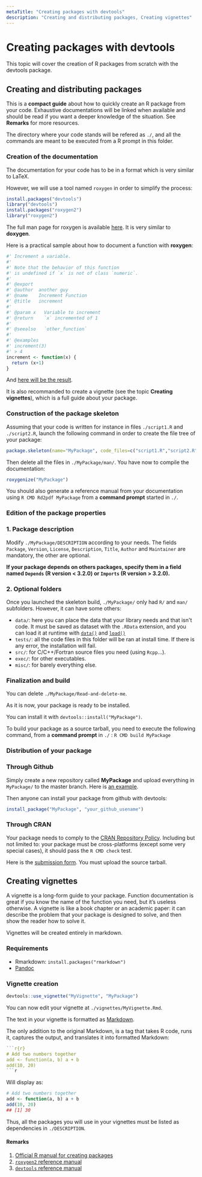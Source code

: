 ```yaml
---
metaTitle: "Creating packages with devtools"
description: "Creating and distributing packages, Creating vignettes"
---
```


# Creating packages with devtools


This topic will cover the creation of R packages from scratch with the devtools package.



## Creating and distributing packages


This is a **compact guide** about how to quickly create an R package from your code. Exhaustive documentations will be linked when available and should be read if you want a deeper knowledge of the situation. See **Remarks** for more resources.

The directory where your code stands will be refered as `./`, and all the commands are meant to be executed from a R prompt in this folder.

### Creation of the documentation

The documentation for your code has to be in a format which is very similar to LaTeX.

However, we will use a tool named `roxygen` in order to simplify the process:

```r
install.packages("devtools")
library("devtools")
install.packages("roxygen2")
library("roxygen2")

```

The full man page for roxygen is available [here](https://docs.google.com/viewer?docex=1&url=http://roxygen.org/roxygen2-manual.pdf). It is very similar to **doxygen**.

Here is a practical sample about how to document a function with **roxygen**:

```r
#' Increment a variable.
#'
#' Note that the behavior of this function
#' is undefined if `x` is not of class `numeric`.
#'
#' @export
#' @author  another guy
#' @name    Increment Function
#' @title   increment
#'
#' @param x   Variable to increment
#' @return    `x` incremented of 1
#'
#' @seealso   `other_function`
#'
#' @examples
#' increment(3)
#' > 4
increment <- function(x) {
  return (x+1)
}

```

And [here will be the result](https://i.stack.imgur.com/qTbT4.png).

It is also recommanded to create a vignette (see the topic **Creating vignettes**), which is a full guide about your package.

### Construction of the package skeleton

Assuming that your code is written for instance in files `./script1.R` and `./script2.R`, launch the following command in order to create the file tree of your package:

```r
package.skeleton(name="MyPackage", code_files=c("script1.R","script2.R"))

```

Then delete all the files in `./MyPackage/man/`.
You have now to compile the documentation:

```r
roxygenize("MyPackage")

```

You should also generate a reference manual from your documentation using `R CMD Rd2pdf MyPackage` from a **command prompt** started in `./`.

### Edition of the package properties

### 1. Package description

Modify `./MyPackage/DESCRIPTION` according to your needs. The fields `Package`, `Version`, `License`, `Description`, `Title`, `Author` and `Maintainer` are mandatory, the other are optional.

**If your package depends on others packages, specify them in a field named `Depends` (R version < 3.2.0) or `Imports` (R version > 3.2.0).**

### 2. Optional folders

Once you launched the skeleton build, `./MyPackage/` only had `R/` and `man/` subfolders. However, it can have some others:

- `data/`: here you can place the data that your library needs and that isn't code. It must be saved as dataset with the `.RData` extension, and you can load it at runtime with [`data()`](https://www.rdocumentation.org/packages/utils/versions/3.4.1/topics/data) and [`load()`](https://www.rdocumentation.org/packages/base/versions/3.4.1/topics/load)
- `tests/`: all the code files in this folder will be ran at install time. If there is any error, the installation will fail.
- `src/`: for C/C++/Fortran source files you need (using `Rcpp`...).
- `exec/`: for other executables.
- `misc/`: for barely everything else.

### Finalization and build

You can delete `./MyPackage/Read-and-delete-me`.

As it is now, your package is ready to be installed.

You can install it with `devtools::install("MyPackage")`.

To build your package as a source tarball, you need to execute the following command, from a **command prompt** in `./` : `R CMD build MyPackage`

### Distribution of your package

### Through Github

Simply create a new repository called **MyPackage** and upload everything in `MyPackage/` to the master branch. Here is [an example](https://github.com/klutometis/roxygen).

Then anyone can install your package from github with devtools:

```r
install_package("MyPackage", "your_github_usename")

```

### Through CRAN

Your package needs to comply to the [CRAN Repository Policy](https://www.rdocumentation.org/packages/base/versions/3.4.1/topics/load). Including but not limited to: your package must be cross-platforms (except some very special cases), it should pass the `R CMD check` test.

Here is the [submission form](https://cran.r-project.org/submit.html). You must upload the source tarball.



## Creating vignettes


> 
<p>A vignette is a long-form guide to your package. Function
documentation is great if you know the name of the function you need,
but it’s useless otherwise. A vignette is like a book chapter or an
academic paper: it can describe the problem that your package is
designed to solve, and then show the reader how to solve it.</p>


Vignettes will be created entirely in markdown.

### Requirements

- Rmarkdown: `install.packages("rmarkdown")`
- [Pandoc](https://github.com/jgm/pandoc/releases/tag/1.19.2.1)

### Vignette creation

```r
devtools::use_vignette("MyVignette", "MyPackage")

```

You can now edit your vignette at `./vignettes/MyVignette.Rmd`.

The text in your vignette is formatted as [Markdown](https://daringfireball.net/projects/markdown/syntax).

The only addition to the original Markdown, is a tag that takes R code, runs it, captures the output, and translates it into formatted Markdown:

```r
```r{r}
# Add two numbers together
add <- function(a, b) a + b
add(10, 20)
```r

```

Will display as:

```r
# Add two numbers together
add <- function(a, b) a + b
add(10, 20)
## [1] 30

```

Thus, all the packages you will use in your vignettes must be listed as dependencies in `./DESCRIPTION`.



#### Remarks


1. [Official R manual for creating packages](https://cran.r-project.org/doc/manuals/r-release/R-exts.html)
1. [`roxygen2` reference manual](http://roxygen.org/roxygen2-manual.pdf)
1. [`devtools` reference manual](https://cran.r-project.org/web/packages/devtools/devtools.pdf)

